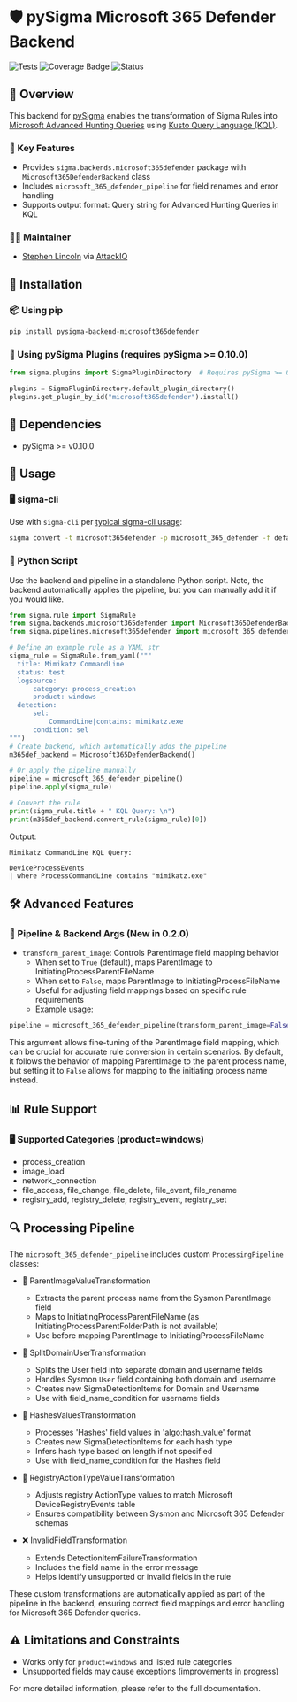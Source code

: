 # 🛡️ pySigma Microsoft 365 Defender Backend

![Tests](https://github.com/AttackIQ/pySigma-backend-microsoft365defender/actions/workflows/test.yml/badge.svg)
![Coverage Badge](https://img.shields.io/endpoint?url=https://gist.githubusercontent.com/slincoln-aiq/9c0879725c7f94387801390bbb0ac8d6/raw/slincoln-aiq-pySigma-backend-microsoft365defender.json)
![Status](https://img.shields.io/badge/Status-pre--release-orange)

## 📖 Overview

This backend for [pySigma](https://github.com/SigmaHQ/pySigma) enables the transformation of Sigma Rules into [Microsoft Advanced Hunting Queries](https://learn.microsoft.com/en-us/microsoft-365/security/defender/advanced-hunting-query-language?view=o365-worldwide) using [Kusto Query Language (KQL)](https://learn.microsoft.com/en-us/azure/data-explorer/kusto/query/).

### 🔑 Key Features
- Provides `sigma.backends.microsoft365defender` package with `Microsoft365DefenderBackend` class
- Includes `microsoft_365_defender_pipeline` for field renames and error handling
- Supports output format: Query string for Advanced Hunting Queries in KQL

### 🧑‍💻 Maintainer
- [Stephen Lincoln](https://github.com/slincoln-aiq) via [AttackIQ](https://github.com/AttackIQ)

## 🚀 Installation

### 📦 Using pip

```bash
pip install pysigma-backend-microsoft365defender
```


### 🔌 Using pySigma Plugins (requires pySigma >= 0.10.0)

```python
from sigma.plugins import SigmaPluginDirectory  # Requires pySigma >= 0.10.0

plugins = SigmaPluginDirectory.default_plugin_directory()
plugins.get_plugin_by_id("microsoft365defender").install()
```


## 🔧 Dependencies
- pySigma >= v0.10.0

## 📘 Usage

### 🖥️ sigma-cli

Use with `sigma-cli` per [typical sigma-cli usage](https://github.com/SigmaHQ/sigma-cli#usage):

```bash
sigma convert -t microsoft365defender -p microsoft_365_defender -f default -s ~/sigma/rules
```

### 🐍 Python Script

Use the backend and pipeline in a standalone Python script. Note, the backend automatically applies the pipeline, but
you can manually add it if you would like.

```python
from sigma.rule import SigmaRule
from sigma.backends.microsoft365defender import Microsoft365DefenderBackend
from sigma.pipelines.microsoft365defender import microsoft_365_defender_pipeline

# Define an example rule as a YAML str
sigma_rule = SigmaRule.from_yaml("""
  title: Mimikatz CommandLine
  status: test
  logsource:
      category: process_creation
      product: windows
  detection:
      sel:
          CommandLine|contains: mimikatz.exe
      condition: sel
""")
# Create backend, which automatically adds the pipeline
m365def_backend = Microsoft365DefenderBackend()

# Or apply the pipeline manually
pipeline = microsoft_365_defender_pipeline()
pipeline.apply(sigma_rule)

# Convert the rule
print(sigma_rule.title + " KQL Query: \n")
print(m365def_backend.convert_rule(sigma_rule)[0])
```

Output:

```
Mimikatz CommandLine KQL Query: 

DeviceProcessEvents
| where ProcessCommandLine contains "mimikatz.exe"
````

## 🛠️ Advanced Features

### 🔄 Pipeline & Backend Args (New in 0.2.0)

- `transform_parent_image`: Controls ParentImage field mapping behavior
  - When set to `True` (default), maps ParentImage to InitiatingProcessParentFileName
  - When set to `False`, maps ParentImage to InitiatingProcessFileName
  - Useful for adjusting field mappings based on specific rule requirements
  - Example usage:

```python
pipeline = microsoft_365_defender_pipeline(transform_parent_image=False)
```

This argument allows fine-tuning of the ParentImage field mapping, which can be crucial for accurate rule conversion in certain scenarios. By default, it follows the behavior of mapping ParentImage to the parent process name, but setting it to `False` allows for mapping to the initiating process name instead.

## 📊 Rule Support

### 🖥️ Supported Categories (product=windows)
- process_creation
- image_load
- network_connection
- file_access, file_change, file_delete, file_event, file_rename
- registry_add, registry_delete, registry_event, registry_set

## 🔍 Processing Pipeline

The `microsoft_365_defender_pipeline` includes custom `ProcessingPipeline` classes:

- 🔀 ParentImageValueTransformation
  - Extracts the parent process name from the Sysmon ParentImage field
  - Maps to InitiatingProcessParentFileName (as InitiatingProcessParentFolderPath is not available)
  - Use before mapping ParentImage to InitiatingProcessFileName

- 🔢 SplitDomainUserTransformation
  - Splits the User field into separate domain and username fields
  - Handles Sysmon `User` field containing both domain and username
  - Creates new SigmaDetectionItems for Domain and Username
  - Use with field_name_condition for username fields

- 🔐 HashesValuesTransformation
  - Processes 'Hashes' field values in 'algo:hash_value' format
  - Creates new SigmaDetectionItems for each hash type
  - Infers hash type based on length if not specified
  - Use with field_name_condition for the Hashes field

- 📝 RegistryActionTypeValueTransformation
  - Adjusts registry ActionType values to match Microsoft DeviceRegistryEvents table
  - Ensures compatibility between Sysmon and Microsoft 365 Defender schemas

- ❌ InvalidFieldTransformation
  - Extends DetectionItemFailureTransformation
  - Includes the field name in the error message
  - Helps identify unsupported or invalid fields in the rule

These custom transformations are automatically applied as part of the pipeline in the backend, ensuring correct field mappings and error handling for Microsoft 365 Defender queries.

## ⚠️ Limitations and Constraints

- Works only for `product=windows` and listed rule categories
- Unsupported fields may cause exceptions (improvements in progress)

For more detailed information, please refer to the full documentation.

